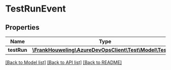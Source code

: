 # TestRunEvent

## Properties
Name | Type | Description | Notes
------------ | ------------- | ------------- | -------------
**testRun** | [**\FrankHouweling\AzureDevOpsClient\Test\Model\TestRun**](TestRun.md) |  | [optional] 

[[Back to Model list]](../README.md#documentation-for-models) [[Back to API list]](../README.md#documentation-for-api-endpoints) [[Back to README]](../README.md)


